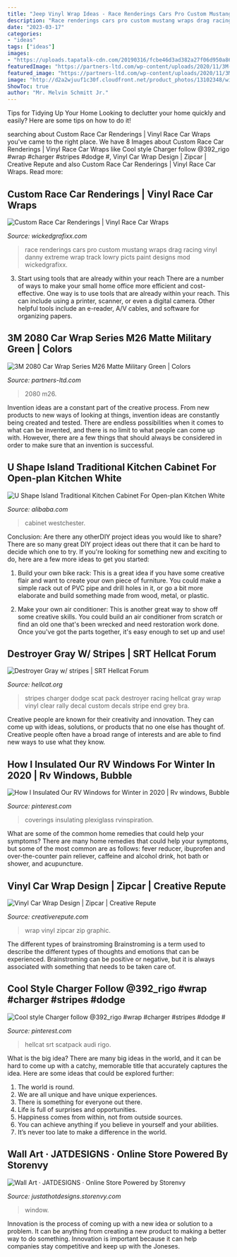 ```yaml
---
title: "Jeep Vinyl Wrap Ideas - Race Renderings Cars Pro Custom Mustang Wraps Drag Racing Vinyl Danny Extreme Wrap Track Lowry Picts Paint Designs Mod Wickedgrafixx"
description: "Race renderings cars pro custom mustang wraps drag racing vinyl danny extreme wrap track lowry picts paint designs mod wickedgrafixx"
date: "2023-03-17"
categories:
- "ideas"
tags: ["ideas"]
images:
- "https://uploads.tapatalk-cdn.com/20190316/fcbe46d3ad382a27f06d950a86bd0aed.jpg"
featuredImage: "https://partners-ltd.com/wp-content/uploads/2020/11/3M-2080-Car-Wrap-Series-M26-тъмнозелен-мат-облепяне-768x432.jpg"
featured_image: "https://partners-ltd.com/wp-content/uploads/2020/11/3M-2080-Car-Wrap-Series-M26-тъмнозелен-мат-облепяне-768x432.jpg"
image: "http://d2a2wjuuf1c30f.cloudfront.net/product_photos/13102348/window_large.jpg"
ShowToc: true
author: "Mr. Melvin Schmitt Jr."
---
```



Tips for Tidying Up Your Home
Looking to declutter your home quickly and easily? Here are some tips on how to do it!

	

		
searching about Custom Race Car Renderings | Vinyl Race Car Wraps you've came to the right place. We have 8 Images about Custom Race Car Renderings | Vinyl Race Car Wraps like Cool style Charger follow @392_rigo #wrap #charger #stripes #dodge #, Vinyl Car Wrap Design | Zipcar | Creative Repute and also Custom Race Car Renderings | Vinyl Race Car Wraps. Read more:
		
    
## Custom Race Car Renderings | Vinyl Race Car Wraps

<img loading=lazy src="https://www.wickedgrafixx.com/picts/race-car-renderings/danny-lowry-adrl-extreme-pro-mod-paint-wrap.jpg" onerror="this.onerror=null;this.src='https://tse2.mm.bing.net/th?id=OIP.F7erZ6CvGbLQYLS7klktYAHaE8&amp;pid=15.1';" alt="Custom Race Car Renderings | Vinyl Race Car Wraps">

_Source: wickedgrafixx.com_

>race renderings cars pro custom mustang wraps drag racing vinyl danny extreme wrap track lowry picts paint designs mod wickedgrafixx. 

	

3) Start using tools that are already within your reach
There are a number of ways to make your small home office more efficient and cost-effective. One way is to use tools that are already within your reach. This can include using a printer, scanner, or even a digital camera. Other helpful tools include an e-reader, A/V cables, and software for organizing papers.

    
## 3M 2080 Car Wrap Series M26 Matte Military Green | Colors

<img loading=lazy src="https://partners-ltd.com/wp-content/uploads/2020/11/3M-2080-Car-Wrap-Series-M26-тъмнозелен-мат-облепяне-768x432.jpg" onerror="this.onerror=null;this.src='https://tse1.mm.bing.net/th?id=OIP.TWr_Ikh-9L_PIZcf_yMqDQHaEK&amp;pid=15.1';" alt="3M 2080 Car Wrap Series M26 Matte Military Green | Colors">

_Source: partners-ltd.com_

>2080 m26. 

	

Invention ideas are a constant part of the creative process. From new products to new ways of looking at things, invention ideas are constantly being created and tested. There are endless possibilities when it comes to what can be invented, and there is no limit to what people can come up with. However, there are a few things that should always be considered in order to make sure that an invention is successful.

    
## U Shape Island Traditional Kitchen Cabinet For Open-plan Kitchen White

<img loading=lazy src="https://sc02.alicdn.com/kf/HTB1qVG8X.zrK1RjSspmq6AOdFXaT/234507460/HTB1qVG8X.zrK1RjSspmq6AOdFXaT.jpg" onerror="this.onerror=null;this.src='https://tse4.mm.bing.net/th?id=OIP.yo4opdBHRLfYq-NuiOH1CAHaE1&amp;pid=15.1';" alt="U Shape Island Traditional Kitchen Cabinet For Open-plan Kitchen White">

_Source: alibaba.com_

>cabinet westchester. 

	

Conclusion: Are there any otherDIY project ideas you would like to share?
There are so many great DIY project ideas out there that it can be hard to decide which one to try. If you're looking for something new and exciting to do, here are a few more ideas to get you started: 
1. Build your own bike rack: This is a great idea if you have some creative flair and want to create your own piece of furniture. You could make a simple rack out of PVC pipe and drill holes in it, or go a bit more elaborate and build something made from wood, metal, or plastic. 

2. Make your own air conditioner: This is another great way to show off some creative skills. You could build an air conditioner from scratch or find an old one that's been wrecked and need restoration work done. Once you've got the parts together, it's easy enough to set up and use!

    
## Destroyer Gray W/ Stripes | SRT Hellcat Forum

<img loading=lazy src="https://uploads.tapatalk-cdn.com/20190316/fcbe46d3ad382a27f06d950a86bd0aed.jpg" onerror="this.onerror=null;this.src='https://tse3.mm.bing.net/th?id=OIP.XnGLjr9noAIhWT8HlFFwwgHaFj&amp;pid=15.1';" alt="Destroyer Gray w/ stripes | SRT Hellcat Forum">

_Source: hellcat.org_

>stripes charger dodge scat pack destroyer racing hellcat gray wrap vinyl clear rally decal custom decals stripe end grey bra. 

	

Creative people are known for their creativity and innovation. They can come up with ideas, solutions, or products that no one else has thought of. Creative people often have a broad range of interests and are able to find new ways to use what they know.

    
## How I Insulated Our RV Windows For Winter In 2020 | Rv Windows, Bubble

<img loading=lazy src="https://i.pinimg.com/736x/f0/f4/33/f0f433dcb87d2d7357cebdb3470b3ae8.jpg" onerror="this.onerror=null;this.src='https://tse3.mm.bing.net/th?id=OIP.yVmtcqIu0KrIFcyyQi4LvwHaFj&amp;pid=15.1';" alt="How I Insulated Our RV Windows for Winter in 2020 | Rv windows, Bubble">

_Source: pinterest.com_

>coverings insulating plexiglass rvinspiration. 

	

What are some of the common home remedies that could help your symptoms?
There are many home remedies that could help your symptoms, but some of the most common are as follows: fever reducer, ibuprofen and over-the-counter pain reliever, caffeine and alcohol drink, hot bath or shower, and acupuncture.

    
## Vinyl Car Wrap Design | Zipcar | Creative Repute

<img loading=lazy src="https://www.creativerepute.com/wp-content/uploads/2019/11/home-road-path-kids-art-school-graphic-design-agency-winning-award-car-wrap-zipcar-zip-car-art.jpg" onerror="this.onerror=null;this.src='https://tse1.mm.bing.net/th?id=OIP.gHo54HL1LtLHjHUDxx5UfwHaHa&amp;pid=15.1';" alt="Vinyl Car Wrap Design | Zipcar | Creative Repute">

_Source: creativerepute.com_

>wrap vinyl zipcar zip graphic. 

	

The different types of brainstroming
Brainstroming is a term used to describe the different types of thoughts and emotions that can be experienced. Brainstroming can be positive or negative, but it is always associated with something that needs to be taken care of.

    
## Cool Style Charger Follow @392_rigo #wrap #charger #stripes #dodge #

<img loading=lazy src="https://i.pinimg.com/736x/a1/76/db/a176dba5b07ffe1fa866b37b69dbe176.jpg" onerror="this.onerror=null;this.src='https://tse1.mm.bing.net/th?id=OIP.rTJUyUuClUeLSRx3Os809AHaHa&amp;pid=15.1';" alt="Cool style Charger follow @392_rigo #wrap #charger #stripes #dodge #">

_Source: pinterest.com_

>hellcat srt scatpack audi rigo. 

	

What is the big idea?
There are many big ideas in the world, and it can be hard to come up with a catchy, memorable title that accurately captures the idea. Here are some ideas that could be explored further: 
1. The world is round. 
2. We are all unique and have unique experiences. 
3. There is something for everyone out there. 
4. Life is full of surprises and opportunities. 
5. Happiness comes from within, not from outside sources. 
6. You can achieve anything if you believe in yourself and your abilities. 
7. It’s never too late to make a difference in the world.

    
## Wall Art · JATDESIGNS · Online Store Powered By Storenvy

<img loading=lazy src="http://d2a2wjuuf1c30f.cloudfront.net/product_photos/13102348/window_large.jpg" onerror="this.onerror=null;this.src='https://tse4.mm.bing.net/th?id=OIP.3sbw5U5zUO-CgMlMCxs6FQHaNK&amp;pid=15.1';" alt="Wall Art · JATDESIGNS · Online Store Powered by Storenvy">

_Source: justathotdesigns.storenvy.com_

>window. 

	

Innovation is the process of coming up with a new idea or solution to a problem. It can be anything from creating a new product to making a better way to do something. Innovation is important because it can help companies stay competitive and keep up with the Joneses.


